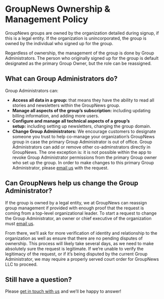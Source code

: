# GroupNews Ownership & Management Policy

GroupNews groups are owned by the organization detailed during signup, if this is a legal entity. If the organization is unincorporated, the group is owned by the individual who signed up for the group.

Regardless of ownership, the management of the group is done by Group Administrators. The person who originally signed up for the group is default designated as the primary Group Owner, but the role can be reassigned.

## What can Group Administrators do?

Group Administrators can:

- **Access all data in a group:** that means they have the ability to read all stories and newsletters within the GroupNews group.
- **Manage all aspects of the group’s subscription:** including updating billing information, and adding more users.
- **Configure and manage all technical aspects of a group’s setup:** including setting up newsletters, changing the group domain.
- **Change Group Administrators:** We encourage customers to designate someone you trust to help co-manage your organization’s GroupNews group in case the primary Group Administrator is out of office. Group Administrators can add or remove other co-adminstrators directly in GroupNews. The one exception is: it is not possible within the app to revoke Group Administrator permissions from the primary Group owner who set up the group. In order to make changes to this primary Group Administrator, please [email us](/support) with the request.

## Can GroupNews help us change the Group Administrator?

If the group is owned by a legal entity, we at GroupNews can reassign group management if provided with enough proof that the request is coming from a top-level organizational leader. To start a request to change the Group Administrator, an owner or chief executive of the organization must [email us](/support).

From there, we’ll ask for more verification of identity and relationship to the organization as well as ensure that there are no pending disputes of ownership. This process will likely take several days, as we need to make absolutely sure the request is legitimate.
If we’re unable to verify the legitimacy of the request, or if it’s being disputed by the current Group Administrator, we may require a properly served court order for GroupNews LLC to proceed.

## Still have a question?

Please [get in touch with us](/support) and we’ll be happy to answer!
